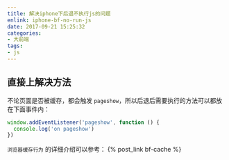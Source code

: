 ```yaml
---
title: 解决iphone下后退不执行js的问题
enlink: iphone-bf-no-run-js
date: 2017-09-21 15:25:32
categories:
- 大前端
tags:
- js
---
```

## 直接上解决方法
不论页面是否被缓存，都会触发 `pageshow`，所以后退后需要执行的方法可以都放在下面事件内：
```javascript
window.addEventListener('pageshow', function () {
  console.log('on pageshow')
})
```
`浏览器缓存行为` 的详细介绍可以参考： {% post_link bf-cache %}
